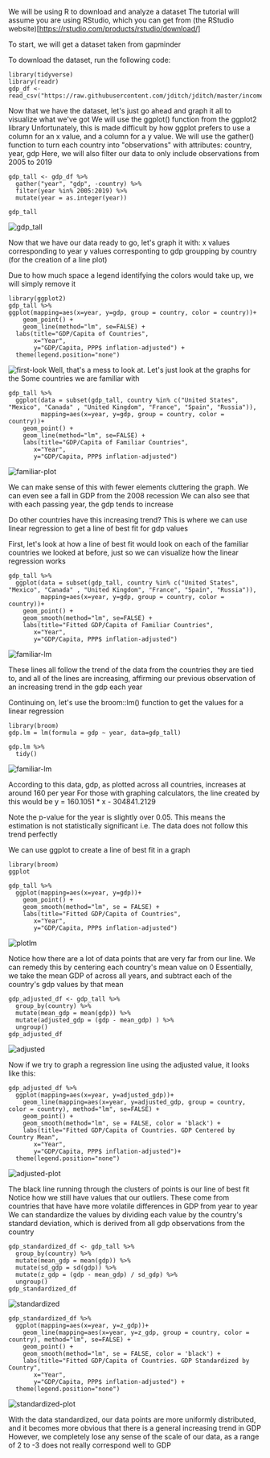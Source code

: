 We will be using R to download and analyze a dataset
The tutorial will assume you are using RStudio, which you can get from (the RStudio website)[https://rstudio.com/products/rstudio/download/]

To start, we will get a dataset taken from gapminder

To download the dataset, run the following code:
```{r setup}
library(tidyverse)
library(readr)
gdp_df <- read_csv("https://raw.githubusercontent.com/jditch/jditch/master/income_per_person_gdppercapita_ppp_inflation_adjusted.csv")

```

Now that we have the dataset, let's just go ahead and graph it all to visualize what we've got
We will use the ggplot() function from the ggplot2 library
Unfortunately, this is made difficult by how ggplot prefers to use a column for an x value, and a column for a y value. 
We will use the gather() function to turn each country into "observations" with attributes: country, year, gdp
Here, we will also filter our data to only include observations from 2005 to 2019
```
gdp_tall <- gdp_df %>% 
  gather("year", "gdp", -country) %>%
  filter(year %in% 2005:2019) %>%
  mutate(year = as.integer(year))

gdp_tall
```
![gdp_tall](images/gdp_tall.PNG)

Now that we have our data ready to go, let's graph it with:
x values corresponding to year
y values corresponting to gdp
groupping by country (for the creation of a line plot)

Due to how much space a legend identifying the colors would take up, we will simply remove it


```{r first-look}
library(ggplot2)
gdp_tall %>%
ggplot(mapping=aes(x=year, y=gdp, group = country, color = country))+
    geom_point() +
    geom_line(method="lm", se=FALSE) +
  labs(title="GDP/Capita of Countries",
       x="Year",
       y="GDP/Capita, PPP$ inflation-adjusted") +
  theme(legend.position="none")
```
![first-look](images/first-look.png)
Well, that's a mess to look at. Let's just look at the graphs for the Some countries we are familiar with

```{r us-plot}
gdp_tall %>%
  ggplot(data = subset(gdp_tall, country %in% c("United States", "Mexico", "Canada" , "United Kingdom", "France", "Spain", "Russia")),
         mapping=aes(x=year, y=gdp, group = country, color = country))+
    geom_point() +
    geom_line(method="lm", se=FALSE) + 
    labs(title="GDP/Capita of Familiar Countries",
       x="Year",
       y="GDP/Capita, PPP$ inflation-adjusted")
```
![familiar-plot](images/familiar-plot.png)

We can make sense of this with fewer elements cluttering the graph. We can even see a fall in GDP from the 2008 recession
We can also see that with each passing year, the gdp tends to increase

Do other countries have this increasing trend? This is where we can use linear regression to get a line of best fit for gdp values

First, let's look at how a line of best fit would look on each of the familiar countries we looked at before, just so we can visualize how the linear regression works
```{r familiar-lm}
gdp_tall %>%
  ggplot(data = subset(gdp_tall, country %in% c("United States", "Mexico", "Canada" , "United Kingdom", "France", "Spain", "Russia")),
         mapping=aes(x=year, y=gdp, group = country, color = country))+
    geom_point() +
    geom_smooth(method="lm", se=FALSE) + 
    labs(title="Fitted GDP/Capita of Familiar Countries",
       x="Year",
       y="GDP/Capita, PPP$ inflation-adjusted")
```
![familiar-lm](images/fitted-familiar.png)

These lines all follow the trend of the data from the countries they are tied to, and all of the lines are increasing, affirming our previous observation of an increasing trend in the gdp each year

Continuing on, let's use the broom::lm() function to get the values for a linear regression

```{r lm}
library(broom)
gdp.lm = lm(formula = gdp ~ year, data=gdp_tall)

gdp.lm %>%
  tidy() 
```
![familiar-lm](images/lm.PNG)

According to this data, gdp, as plotted across all countries, increases at around 160 per year
For those with graphing calculators, the line created by this would be y = 160.1051 * x - 304841.2129 

Note the p-value for the year is slightly over 0.05. This means the estimation is not statistically significant
i.e. The data does not follow this trend perfectly

We can use ggplot to create a line of best fit in a graph
```{r plotlm}
library(broom)
ggplot

gdp_tall %>%
  ggplot(mapping=aes(x=year, y=gdp))+
    geom_point() +
    geom_smooth(method="lm", se = FALSE) + 
    labs(title="Fitted GDP/Capita of Countries",
       x="Year",
       y="GDP/Capita, PPP$ inflation-adjusted")
```
![plotlm](images/plotlm.png)

Notice how there are a lot of data points that are very far from our line. We can remedy this by centering each country's mean value on 0
Essentially, we take the mean GDP of across all years, and subtract each of the country's gdp values by that mean


```{r adjusted}
gdp_adjusted_df <- gdp_tall %>%
  group_by(country) %>%
  mutate(mean_gdp = mean(gdp)) %>%
  mutate(adjusted_gdp = (gdp - mean_gdp) ) %>%
  ungroup()
gdp_adjusted_df
```
![adjusted](images/adjusted.PNG)

Now if we try to graph a regression line using the adjusted value, it looks like this:

```{r adjusted-plot}
gdp_adjusted_df %>%
  ggplot(mapping=aes(x=year, y=adjusted_gdp))+
    geom_line(mapping=aes(x=year, y=adjusted_gdp, group = country, color = country), method="lm", se=FALSE) +
    geom_point() +
    geom_smooth(method="lm", se = FALSE, color = 'black') + 
    labs(title="Fitted GDP/Capita of Countries. GDP Centered by Country Mean",
       x="Year",
       y="GDP/Capita, PPP$ inflation-adjusted")+
  theme(legend.position="none")
```
![adjusted-plot](images/adjusted-plot.png)

The black line running through the clusters of points is our line of best fit
Notice how we still have values that our outliers. These come from countries that have have more volatile differences in GDP from year to year
We can standardize the values by dividing each value by the country's standard deviation, which is derived from all gdp observations from the country

```{r standardized}
gdp_standardized_df <- gdp_tall %>%
  group_by(country) %>%
  mutate(mean_gdp = mean(gdp)) %>%
  mutate(sd_gdp = sd(gdp)) %>%
  mutate(z_gdp = (gdp - mean_gdp) / sd_gdp) %>%
  ungroup()
gdp_standardized_df
```
![standardized](images/standardized.PNG)


```{r standardized-plot}
gdp_standardized_df %>%
  ggplot(mapping=aes(x=year, y=z_gdp))+
    geom_line(mapping=aes(x=year, y=z_gdp, group = country, color = country), method="lm", se=FALSE) +
    geom_point() +
    geom_smooth(method="lm", se = FALSE, color = 'black') + 
    labs(title="Fitted GDP/Capita of Countries. GDP Standardized by Country",
       x="Year",
       y="GDP/Capita, PPP$ inflation-adjusted") +
  theme(legend.position="none")
```
![standardized-plot](images/standardized-plot.png)

With the data standardized, our data points are more uniformly distributed, and it becomes more obvious that there is a general increasing trend in GDP
However, we completely lose any sense of the scale of our data, as a range of 2 to -3 does not really correspond well to GDP
